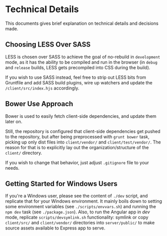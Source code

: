 # Technical Details

This documents gives brief explanation on technical details and decisions made.


## Choosing LESS Over SASS

LESS is chosen over SASS to achieve the goal of no-rebuild in `development`
mode, as it has the ability to be compiled and run in the browser (in `debug`
and `release` builds, LESS gets precompiled into CSS during the build).

If you wish to use SASS instead, feel free to strip out LESS bits from
Gruntfile and add SASS build plugins, wire up watchers and update the
`/client/src/index.hjs` accordingly.


## Bower Use Approach

Bower is used to easily fetch client-side dependencies, and update them later on.

Still, the repository is configured that client-side dependencies get pushed to
the repository, but after being preprocessed with `grunt bower` task, picking up
only dist files into `client/vendor/` and `client/test/vendor/`. The reason for
that is to explicitly lay out the organization/structure of the `client/` directory.

If you wish to change that behavior, just adjust `.gitignore` file to your needs.


## Getting Started for Windows Users

If you're a Windows user, please see the content of `./dev` script,
and replicate that for your Windows environment. It mainly boils down
to setting some environment variables (see `./scripts/envvars.sh`) and
running the `npm dev` task (see `./package.json`). Also, to run the Angular
app in _dev_ mode, replicate `scripts/devsymlink.sh` functionality: symlink
or copy `client/src/` and `client/vendor/` directories into `server/public/`
to make source assets available to Express app to serve.
